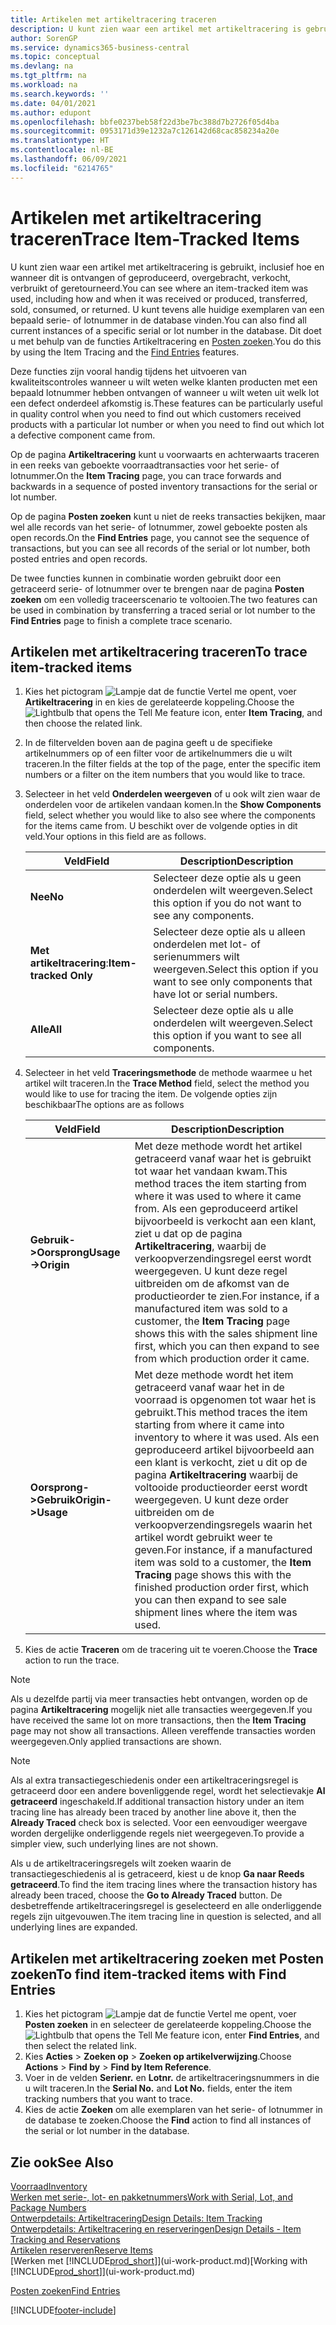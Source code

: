 ```yaml
---
title: Artikelen met artikeltracering traceren
description: U kunt zien waar een artikel met artikeltracering is gebruikt, inclusief hoe en wanneer dit is ontvangen of geproduceerd, overgebracht, verkocht, verbruikt of geretourneerd. U kunt tevens alle huidige exemplaren van een bepaald serie- of lotnummer in de database vinden. Dit doet u met behulp van de functies Artikeltracering en Posten zoeken.
author: SorenGP
ms.service: dynamics365-business-central
ms.topic: conceptual
ms.devlang: na
ms.tgt_pltfrm: na
ms.workload: na
ms.search.keywords: ''
ms.date: 04/01/2021
ms.author: edupont
ms.openlocfilehash: bbfe0237beb58f22d3be7bc388d7b2726f05d4ba
ms.sourcegitcommit: 0953171d39e1232a7c126142d68cac858234a20e
ms.translationtype: HT
ms.contentlocale: nl-BE
ms.lasthandoff: 06/09/2021
ms.locfileid: "6214765"
---
```

# <a name="trace-item-tracked-items"></a><span data-ttu-id="56db9-105">Artikelen met artikeltracering traceren</span><span class="sxs-lookup"><span data-stu-id="56db9-105">Trace Item-Tracked Items</span></span>
<span data-ttu-id="56db9-106">U kunt zien waar een artikel met artikeltracering is gebruikt, inclusief hoe en wanneer dit is ontvangen of geproduceerd, overgebracht, verkocht, verbruikt of geretourneerd.</span><span class="sxs-lookup"><span data-stu-id="56db9-106">You can see where an item-tracked item was used, including how and when it was received or produced, transferred, sold, consumed, or returned.</span></span> <span data-ttu-id="56db9-107">U kunt tevens alle huidige exemplaren van een bepaald serie- of lotnummer in de database vinden.</span><span class="sxs-lookup"><span data-stu-id="56db9-107">You can also find all current instances of a specific serial or lot number in the database.</span></span> <span data-ttu-id="56db9-108">Dit doet u met behulp van de functies Artikeltracering en [Posten zoeken](ui-find-entries.md).</span><span class="sxs-lookup"><span data-stu-id="56db9-108">You do this by using the Item Tracing and the [Find Entries](ui-find-entries.md) features.</span></span>  

<span data-ttu-id="56db9-109">Deze functies zijn vooral handig tijdens het uitvoeren van kwaliteitscontroles wanneer u wilt weten welke klanten producten met een bepaald lotnummer hebben ontvangen of wanneer u wilt weten uit welk lot een defect onderdeel afkomstig is.</span><span class="sxs-lookup"><span data-stu-id="56db9-109">These features can be particularly useful in quality control when you need to find out which customers received products with a particular lot number or when you need to find out which lot a defective component came from.</span></span>  

 <span data-ttu-id="56db9-110">Op de pagina **Artikeltracering** kunt u voorwaarts en achterwaarts traceren in een reeks van geboekte voorraadtransacties voor het serie- of lotnummer.</span><span class="sxs-lookup"><span data-stu-id="56db9-110">On the **Item Tracing** page, you can trace forwards and backwards in a sequence of posted inventory transactions for the serial or lot number.</span></span>  

 <span data-ttu-id="56db9-111">Op de pagina **Posten zoeken** kunt u niet de reeks transacties bekijken, maar wel alle records van het serie- of lotnummer, zowel geboekte posten als open records.</span><span class="sxs-lookup"><span data-stu-id="56db9-111">On the **Find Entries** page, you cannot see the sequence of transactions, but you can see all records of the serial or lot number, both posted entries and open records.</span></span>  

 <span data-ttu-id="56db9-112">De twee functies kunnen in combinatie worden gebruikt door een getraceerd serie- of lotnummer over te brengen naar de pagina **Posten zoeken** om een volledig traceerscenario te voltooien.</span><span class="sxs-lookup"><span data-stu-id="56db9-112">The two features can be used in combination by transferring a traced serial or lot number to the **Find Entries** page to finish a complete trace scenario.</span></span> <!-- For more information, see [Walkthrough: Tracing Serial-Lot Numbers](walkthrough-tracing-serial-lot-numbers.md).   -->

## <a name="to-trace-item-tracked-items"></a><span data-ttu-id="56db9-113">Artikelen met artikeltracering traceren</span><span class="sxs-lookup"><span data-stu-id="56db9-113">To trace item-tracked items</span></span>  

1.  <span data-ttu-id="56db9-114">Kies het pictogram ![Lampje dat de functie Vertel me opent](media/ui-search/search_small.png "Vertel me wat u wilt doen"), voer **Artikeltracering** in en kies de gerelateerde koppeling.</span><span class="sxs-lookup"><span data-stu-id="56db9-114">Choose the ![Lightbulb that opens the Tell Me feature](media/ui-search/search_small.png "Tell me what you want to do") icon, enter **Item Tracing**, and then choose the related link.</span></span>  
2.  <span data-ttu-id="56db9-115">In de filtervelden boven aan de pagina geeft u de specifieke artikelnummers op of een filter voor de artikelnummers die u wilt traceren.</span><span class="sxs-lookup"><span data-stu-id="56db9-115">In the filter fields at the top of the page, enter the specific item numbers or a filter on the item numbers that you would like to trace.</span></span>  
3.  <span data-ttu-id="56db9-116">Selecteer in het veld **Onderdelen weergeven** of u ook wilt zien waar de onderdelen voor de artikelen vandaan komen.</span><span class="sxs-lookup"><span data-stu-id="56db9-116">In the **Show Components** field, select whether you would like to also see where the components for the items came from.</span></span> <span data-ttu-id="56db9-117">U beschikt over de volgende opties in dit veld.</span><span class="sxs-lookup"><span data-stu-id="56db9-117">Your options in this field are as follows.</span></span>  

    |<span data-ttu-id="56db9-118">Veld</span><span class="sxs-lookup"><span data-stu-id="56db9-118">Field</span></span>|<span data-ttu-id="56db9-119">Description</span><span class="sxs-lookup"><span data-stu-id="56db9-119">Description</span></span>|  
    |----------------------------------|---------------------------------------|  
    |<span data-ttu-id="56db9-120">**Nee**</span><span class="sxs-lookup"><span data-stu-id="56db9-120">**No**</span></span>|<span data-ttu-id="56db9-121">Selecteer deze optie als u geen onderdelen wilt weergeven.</span><span class="sxs-lookup"><span data-stu-id="56db9-121">Select this option if you do not want to see any components.</span></span>|  
    |<span data-ttu-id="56db9-122">**Met artikeltracering**:</span><span class="sxs-lookup"><span data-stu-id="56db9-122">**Item-tracked Only**</span></span>|<span data-ttu-id="56db9-123">Selecteer deze optie als u alleen onderdelen met lot- of serienummers wilt weergeven.</span><span class="sxs-lookup"><span data-stu-id="56db9-123">Select this option if you want to see only components that have lot or serial numbers.</span></span>|  
    |<span data-ttu-id="56db9-124">**Alle**</span><span class="sxs-lookup"><span data-stu-id="56db9-124">**All**</span></span>|<span data-ttu-id="56db9-125">Selecteer deze optie als u alle onderdelen wilt weergeven.</span><span class="sxs-lookup"><span data-stu-id="56db9-125">Select this option if you want to see all components.</span></span>|  

4.  <span data-ttu-id="56db9-126">Selecteer in het veld **Traceringsmethode** de methode waarmee u het artikel wilt traceren.</span><span class="sxs-lookup"><span data-stu-id="56db9-126">In the **Trace Method** field, select the method you would like to use for tracing the item.</span></span> <span data-ttu-id="56db9-127">De volgende opties zijn beschikbaar</span><span class="sxs-lookup"><span data-stu-id="56db9-127">The options are as follows</span></span>  

    |<span data-ttu-id="56db9-128">Veld</span><span class="sxs-lookup"><span data-stu-id="56db9-128">Field</span></span>|<span data-ttu-id="56db9-129">Description</span><span class="sxs-lookup"><span data-stu-id="56db9-129">Description</span></span>|  
    |----------------------------------|---------------------------------------|  
    |<span data-ttu-id="56db9-130">**Gebruik->Oorsprong**</span><span class="sxs-lookup"><span data-stu-id="56db9-130">**Usage->Origin**</span></span>|<span data-ttu-id="56db9-131">Met deze methode wordt het artikel getraceerd vanaf waar het is gebruikt tot waar het vandaan kwam.</span><span class="sxs-lookup"><span data-stu-id="56db9-131">This method traces the item starting from where it was used to where it came from.</span></span> <span data-ttu-id="56db9-132">Als een geproduceerd artikel bijvoorbeeld is verkocht aan een klant, ziet u dat op de pagina **Artikeltracering**, waarbij de verkoopverzendingsregel eerst wordt weergegeven. U kunt deze regel uitbreiden om de afkomst van de productieorder te zien.</span><span class="sxs-lookup"><span data-stu-id="56db9-132">For instance, if a manufactured item was sold to a customer, the **Item Tracing** page shows this with the sales shipment line first, which you can then expand to see from which production order it came.</span></span>|  
    |<span data-ttu-id="56db9-133">**Oorsprong->Gebruik**</span><span class="sxs-lookup"><span data-stu-id="56db9-133">**Origin->Usage**</span></span>|<span data-ttu-id="56db9-134">Met deze methode wordt het item getraceerd vanaf waar het in de voorraad is opgenomen tot waar het is gebruikt.</span><span class="sxs-lookup"><span data-stu-id="56db9-134">This method traces the item starting from where it came into inventory to where it was used.</span></span> <span data-ttu-id="56db9-135">Als een geproduceerd artikel bijvoorbeeld aan een klant is verkocht, ziet u dit op de pagina **Artikeltracering** waarbij de voltooide productieorder eerst wordt weergegeven. U kunt deze order uitbreiden om de verkoopverzendingsregels waarin het artikel wordt gebruikt weer te geven.</span><span class="sxs-lookup"><span data-stu-id="56db9-135">For instance, if a manufactured item was sold to a customer, the **Item Tracing** page shows this with the finished production order first, which you can then expand to see sale shipment lines where the item was used.</span></span>|  

5.  <span data-ttu-id="56db9-136">Kies de actie **Traceren** om de tracering uit te voeren.</span><span class="sxs-lookup"><span data-stu-id="56db9-136">Choose the **Trace** action to run the trace.</span></span>  

> [!NOTE]  
>  <span data-ttu-id="56db9-137">Als u dezelfde partij via meer transacties hebt ontvangen, worden op de pagina **Artikeltracering** mogelijk niet alle transacties weergegeven.</span><span class="sxs-lookup"><span data-stu-id="56db9-137">If you have received the same lot on more transactions, then the **Item Tracing** page may not show all transactions.</span></span> <span data-ttu-id="56db9-138">Alleen vereffende transacties worden weergegeven.</span><span class="sxs-lookup"><span data-stu-id="56db9-138">Only applied transactions are shown.</span></span>  

> [!NOTE]  
>  <span data-ttu-id="56db9-139">Als al extra transactiegeschiedenis onder een artikeltraceringsregel is getraceerd door een andere bovenliggende regel, wordt het selectievakje **Al getraceerd** ingeschakeld.</span><span class="sxs-lookup"><span data-stu-id="56db9-139">If additional transaction history under an item tracing line has already been traced by another line above it, then the **Already Traced** check box is selected.</span></span> <span data-ttu-id="56db9-140">Voor een eenvoudiger weergave worden dergelijke onderliggende regels niet weergegeven.</span><span class="sxs-lookup"><span data-stu-id="56db9-140">To provide a simpler view, such underlying lines are not shown.</span></span>  
>   
>  <span data-ttu-id="56db9-141">Als u de artikeltraceringsregels wilt zoeken waarin de transactiegeschiedenis al is getraceerd, kiest u de knop **Ga naar Reeds getraceerd**.</span><span class="sxs-lookup"><span data-stu-id="56db9-141">To find the item tracing lines where the transaction history has already been traced, choose the **Go to Already Traced** button.</span></span> <span data-ttu-id="56db9-142">De desbetreffende artikeltraceringsregel is geselecteerd en alle onderliggende regels zijn uitgevouwen.</span><span class="sxs-lookup"><span data-stu-id="56db9-142">The item tracing line in question is selected, and all underlying lines are expanded.</span></span>  

## <a name="to-find-item-tracked-items-with-find-entries"></a><span data-ttu-id="56db9-143">Artikelen met artikeltracering zoeken met Posten zoeken</span><span class="sxs-lookup"><span data-stu-id="56db9-143">To find item-tracked items with Find Entries</span></span>  

1. <span data-ttu-id="56db9-144">Kies het pictogram ![Lampje dat de functie Vertel me opent](media/ui-search/search_small.png "Vertel me wat u wilt doen"), voer **Posten zoeken** in en selecteer de gerelateerde koppeling.</span><span class="sxs-lookup"><span data-stu-id="56db9-144">Choose the ![Lightbulb that opens the Tell Me feature](media/ui-search/search_small.png "Tell me what you want to do") icon, enter **Find Entries**, and then select the related link.</span></span>  
2. <span data-ttu-id="56db9-145">Kies **Acties** > **Zoeken op** > **Zoeken op artikelverwijzing**.</span><span class="sxs-lookup"><span data-stu-id="56db9-145">Choose **Actions** > **Find by** > **Find by Item Reference**.</span></span>
3. <span data-ttu-id="56db9-146">Voer in de velden **Serienr.** en **Lotnr.** de artikeltraceringsnummers in die u wilt traceren.</span><span class="sxs-lookup"><span data-stu-id="56db9-146">In the **Serial No.** and **Lot No.** fields, enter the item tracking numbers that you want to trace.</span></span>  
4. <span data-ttu-id="56db9-147">Kies de actie **Zoeken** om alle exemplaren van het serie- of lotnummer in de database te zoeken.</span><span class="sxs-lookup"><span data-stu-id="56db9-147">Choose the **Find** action to find all instances of the serial or lot number in the database.</span></span>  

## <a name="see-also"></a><span data-ttu-id="56db9-148">Zie ook</span><span class="sxs-lookup"><span data-stu-id="56db9-148">See Also</span></span>

[<span data-ttu-id="56db9-149">Voorraad</span><span class="sxs-lookup"><span data-stu-id="56db9-149">Inventory</span></span>](inventory-manage-inventory.md)  
[<span data-ttu-id="56db9-150">Werken met serie-, lot- en pakketnummers</span><span class="sxs-lookup"><span data-stu-id="56db9-150">Work with Serial, Lot, and Package Numbers</span></span>](inventory-how-work-item-tracking.md)  
[<span data-ttu-id="56db9-151">Ontwerpdetails: Artikeltracering</span><span class="sxs-lookup"><span data-stu-id="56db9-151">Design Details: Item Tracking</span></span>](design-details-item-tracking.md)  
[<span data-ttu-id="56db9-152">Ontwerpdetails: Artikeltracering en reserveringen</span><span class="sxs-lookup"><span data-stu-id="56db9-152">Design Details - Item Tracking and Reservations</span></span>](design-details-item-tracking-and-reservations.md)  
[<span data-ttu-id="56db9-153">Artikelen reserveren</span><span class="sxs-lookup"><span data-stu-id="56db9-153">Reserve Items</span></span>](inventory-how-to-reserve-items.md)  
<span data-ttu-id="56db9-154">[Werken met [!INCLUDE[prod_short](includes/prod_short.md)]](ui-work-product.md)</span><span class="sxs-lookup"><span data-stu-id="56db9-154">[Working with [!INCLUDE[prod_short](includes/prod_short.md)]](ui-work-product.md)</span></span>  
<!-- [Walkthrough: Tracing Serial-Lot Numbers](walkthrough-tracing-serial-lot-numbers.md)   -->
[<span data-ttu-id="56db9-155">Posten zoeken</span><span class="sxs-lookup"><span data-stu-id="56db9-155">Find Entries</span></span>](ui-find-entries.md)  


[!INCLUDE[footer-include](includes/footer-banner.md)]